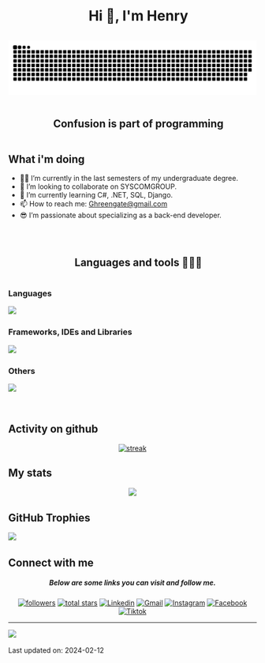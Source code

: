 <div id="user-content-toc">
  <ul align="center">
    <summary><h1 style="display: inline-block">Hi 👋, I'm Henry</h1></summary>
  </ul>
</div>
<!--- snake -->
<div align="center">
  <img  src="https://github.com/1999AZZAR/1999AZZAR/blob/main/resources/img/grid-snake.svg"
       alt="snake" /></a>
</div>
<div id="user-content-toc">
  <ul align="center">
    <summary><h2 style="display: inline-block">Confusion is part of programming</h2></summary>
  </ul>
</div>

## What i'm doing
<!--Intro start-->
- 👨‍🎓 I’m currently in the last semesters of my undergraduate degree.
- 👯 I’m looking to collaborate on SYSCOMGROUP.
- 🌱 I’m currently learning C#, .NET, SQL, Django.
- 📫 How to reach me: Ghreengate@gmail.com
- ​😎 I’m passionate about specializing as a back-end developer.
<!--Intro end-->

<br/>
  <div id="user-content-toc">
    <ul align="center">
      <summary><h2 style="display: inline-block">Languages and tools 👨🏻‍💻</h2></summary>
    </ul>
  </div>
  <h3>Languages</h3>
    <p align="left">
      <a href="https://github.com/Lionnos">
        <img src="https://skillicons.dev/icons?i=cs,cpp,java,py,php,ts,javascript,html,css&perline=14" />
      </a>
    </p>
  <h3>Frameworks, IDEs and Libraries</h3>
      <p align="left">
        <a href="https://github.com/Lionnos">
          <img src="https://skillicons.dev/icons?i=dotnet,angular,react,laravel,django,visualstudio,idea,androidstudio&perline=14" />
        </a>
      </p>
  <h3>Others</h3>
      <p align="left">
        <a href="https://github.com/Lionnos">
          <img src="https://skillicons.dev/icons?i=vscode,mysql,sqlite,git,nodejs,postman,bootstrap,figma,arduino,linux&perline=14" />
        </a>
      </p>
<br>

## Activity on github
<p align="center">
  <a href="https://github.com/Lionnos">      
    <img title="stats" alt="streak" src="https://github-readme-streak-stats.herokuapp.com/?user=Lionnos&theme=dark&hide_border=true&stroke=f53b3b"/>
  </a> 
</p>

## My stats
<p align="center">
  <a href="https://github.com/Lionnos"> 
    <img height="200px" src="https://github-readme-stats.vercel.app/api?username=Lionnos&hide_border=true&show_icons=true&count_private=true&theme=gruvbox&bg_color=151515">
  </a> 
</p>

 
## GitHub Trophies
![](https://github-profile-trophy.vercel.app/?username=Lionnos&theme=dark_dimmed&no-frame=false&no-bg=false&margin-w=4)

## Connect with me
<h5 align="center">Below are some links you can visit and follow me.</h5>

<p align="center">
   <a href="https://github.com/Lionnos">
     <img alt="followers" title="Follow me on Github" src="https://img.shields.io/github/followers/Lionnos?color=236ad3&style=for-the-badge&logo=github&label=Follow"/></a>
  <a href="https://github.com/Lionnos?tab=repositories&sort=stargazers">
    <img alt="total stars" title="Total stars on GitHub" src="https://custom-icon-badges.demolab.com/github/stars/Lionnos?color=B8B92B&style=for-the-badge&labelColor=959532&logo=star"/></a>
  <a href="https://linkedin.com/in/lionos" target="blank">
    <img src="https://img.shields.io/badge/LinkedIn-0077B5?style=for-the-badge&logo=linkedin&logoColor=white" alt="Linkedin"/></a>
  <a href = "mailto:Greengate@gmail.com" target="blank">
    <img src="https://img.shields.io/badge/Gmail-D14836?style=for-the-badge&logo=gmail&logoColor=white" alt="Gmail"  /></a>
  <a href="https://www.instagram.com/lionooos/">
    <img src="https://img.shields.io/badge/instagram-E4405F?style=for-the-badge&logo=instagram&logoColor=white" alt="Instagram"/></a>
  <a href="https://fb.com/Lionnosh" target="blank">
    <img src="https://img.shields.io/badge/Facebook-1877F2?style=for-the-badge&logo=facebook&logoColor=white" alt="Facebook"  /></a>
  <a href="https://www.tiktok.com/@lionnos" target="blank">
    <img src="https://img.shields.io/badge/TikTok-000000?style=for-the-badge&logo=tiktok&logoColor=white" alt="Tiktok" /></a>
 </p>

---

<a href="https://github.com/Lionnos">
  <img src="https://visitcount.itsvg.in/api?id=Lionnos&label=Lionnos&pretty=false" />
</a>

Last updated on: 2024-02-12
